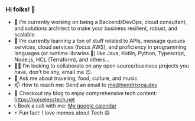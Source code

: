 ### Hi folks! 👋

- 🔭 I’m currently working on being a Backend/DevOps, cloud consultant, and solutions architect to make your business resilient, robust, and scalable.
- 🌱 I’m currently learning a ton of stuff related to APIs, message queues services, cloud services (focus AWS), and proficiency in programming languages (or runtime libraries 😬) like Java, Kotlin, Python, Typescript, Node.js, HCL (Terraform), and others...
- 👷‍♂️ I’m looking to collaborate on any open source/business projects you have, don't be shy, email me 😉. 
- 💬 Ask me about traveling, food, culture, and music.
- 📫 How to reach me: Send an email to me@hendrixroa.dev
- 📝 Checkout my blog to enjoy comprehensive tech content: https://noiselesstech.net
- 📞 Book a call with me: [My google calendar](https://calendar.app.google/w61o55525cF4jsGY9)
- ⚡ Fun fact: I love memes about Tech 😄
